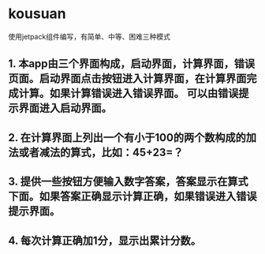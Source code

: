 # kousuan
使用jetpack组件编写，有简单、中等、困难三种模式  
## 1. 本app由三个界面构成，启动界面，计算界面，错误页面。启动界面点击按钮进入计算界面，在计算界面完成计算。如果计算错误进入错误界面。 可以由错误提示界面进入启动界面。  
## 2. 在计算界面上列出一个有小于100的两个数构成的加法或者减法的算式，比如：45+23=？  
## 3. 提供一些按钮方便输入数字答案，答案显示在算式下面。如果答案正确显示计算正确，如果错误进入错误提示界面。  
## 4. 每次计算正确加1分，显示出累计分数。　  
